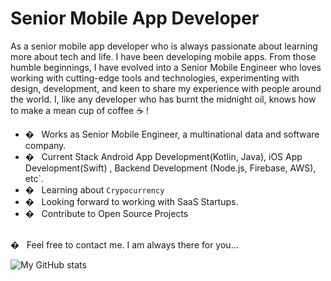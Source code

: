 # Senior Mobile App Developer

As a senior mobile app developer who is always passionate about learning more about tech and life. I have been developing mobile apps. From those humble beginnings, I have evolved into a Senior Mobile Engineer who loves working with cutting-edge tools and technologies, experimenting with design, development, and keen to share my experience with people around the world. I, like any developer who has burnt the midnight oil, knows how to make a mean cup of coffee ☕️ ! 

  * � &nbsp; Works as Senior Mobile Engineer, a multinational data and software company.
  * � &nbsp; Current Stack Android App Development(Kotlin, Java), iOS App Development(Swift) , Backend Development (Node.js, Firebase, AWS), etc`.
  * � &nbsp; Learning about `Crypocurrency`
  * � &nbsp; Looking forward to working with SaaS Startups.
  * � &nbsp; Contribute to Open Source Projects

<br />
� &nbsp; Feel free to contact me. I am always there for you...

![My GitHub stats](https://github-readme-stats.vercel.app/api?username=sevenstarss&show_icons=true&theme=radical&count_private=true)
